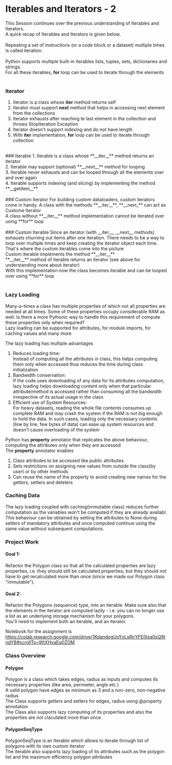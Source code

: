 # Iterables and Iterators - 2
This Session continues over the previous understanding of Iterables and Iterators.<br/>
A quick recap of Iterables and Iterators is given below.<br/>
<br/>
Repeating a set of instructions (or a code block or a dataset) multiple times is called iteration.<br/>
<br/>
Python supports multiple built-in iterables lists, tuples, sets, dictionaries and strings.<br/>
For all these iterables, **for** loop can be used to iterate through the elements<br/>
<br/>
### Iterator
1. Iterator is a class whose **__iter__** method returns self<br/>
2. Iterator must support **__next__** method that helps in accessing next element from the collections<br/>
3. Iterator exhausts after reaching te last element in the collection and throws StopIteration Exception<br/>
4. Iterator doesn't support indexing and do not have length<br/>
5. With **__iter__** implementation, **for** loop can be used to iterate through collection <br/>
<br/>
### Iterable
1. Iterable is a class whose **__iter__** method returns an iterator<br/>
2. Iterable may support (optional) **__next__** method for looping<br/>
3. Iterable never exhausts and can be looped through all the elements over and over again<br/>
4. Iterable supports indexing (and slicing) by implementing the method **__getitem__**<br/>
<br/>
### Custom Iterator
For building custom dataloaders, custom iterators come in handy. A class with the methods **__iter__**, **__next_** can act as Custome Iterator <br/>
A class without **__iter__** method implementation cannot be iterated over using **for** loop <br/>
<br/>
### Custom Iterable
Since an iterator (with __iter__, __next__ methods) exhausts churning out items after one iteration. There needs to be a way to loop over multiple times and keep creating the iterator object each time. That's where the custom iterables come into the picture <br/>
Custom iterable implements the method **__iter__** <br/>
**__iter__** method of iterable returns an iterator (see above for understanding more about iterator)<br/>
With this implementation now the class becomes iterable and can be looped over using **for** loop<br/>
<br/>

### Lazy Loading
Many-a-times a class has multiple properties of which not all properties are needed at all times. Some of these properties occupy considerable RAM as well. Is there a more Pythonic way to handle this requirement of compute these properties only when required? <br/>
Lazy loading can be supported for attributes, for module imports, for caching values and many more<br/>

The lazy loading has multiple advantages<br/>
1. Reduces loading time:<br/>
Instead of computing all the attributes in class, this helps computing them only when accessed thus reduces the time during class initialization
2. Bandwidth conservation:<br/>
If the code uses downloading of any data for its attributes computation, lazy loading helps downloading content only when that particular attribute/method is accessed rather than consuming all the bandwidth irrespective of its actual usage in the class
3. Efficient use of System Resources:<br/>
For heavy datasets, reading the whole file contents consumes up complete RAM and may crash the system if the RAM is not big enough to hold the data. In such cases, loading only the necessary contents (line by line, few bytes of data) can ease up system resources and doesn't cause overloading of the system

Python has **property** annotator that replicates the above behaviour, computing the attributes only when they are accessed<br/>
The **property** annotator enables <br/>
1. Class attributes to be accessed like public attributes <br/>
2. Sets restrictions on assigning new values from outside the class(by user) or by other methods<br/>
3. Can reuse the name of the property to avoid creating new names for the getters, setters and deleters <br/>

### Caching Data
The lazy loading coupled with caching(immutable class) reduces further computation as the variables won't be computed if they are already availabl.<br/>
This behaviour can be obtained by setting the attributes to None during setters of mandatory attributes and once computed continue using the same value without subsequent computations.<br/>

### Project Work
#### Goal 1:
Refactor the Polygon class so that all the calculated properties are lazy properties, i.e. they should still be calculated properties, but they should not have to get recalculated more than once (since we made our Polygon class "immutable").<br/>
#### Goal 2:
Refactor the Polygons (sequence) type, into an iterable. Make sure also that the elements in the iterator are computed lazily - i.e. you can no longer use a list as an underlying storage mechanism for your polygons.<br/>
You'll need to implement both an iterable, and an iterator.<br/>

Notebook for the assignment is https://colab.research.google.com/drive/1KdandogUoYxLsRirYFE0lxa0xQ9tndY8#scrollTo=WtXHvaEq0ZOM <br/>

### Class Overview
#### Polygon
Polygon is a class which takes edges, radius as inputs and computes its necessary properties (like area, perimeter, angle etc.) <br/>
A valid polygon have edges as minimum as 3 and a non-zero, non-negative radius<br/>
The Class supports getters and setters for edges, radius using @property annotation<br/>
The Class also supports lazy computing of its properties and also the properties are not claculated more than once<br/>

#### PolygonSeqType
PolygonSeqType is an Iterable which allows to iterate through list of polygons with its own custom iterator<br/>
The iterable also supports lazy loading of its attributes such as the polygon list and the maximum efficiency polygon attributes<br/>
